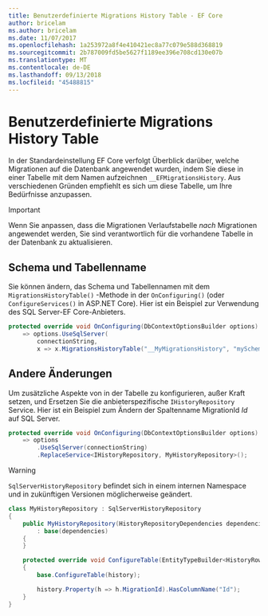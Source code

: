 ```yaml
---
title: Benutzerdefinierte Migrations History Table - EF Core
author: bricelam
ms.author: bricelam
ms.date: 11/07/2017
ms.openlocfilehash: 1a253972a8f4e410421ec8a77c079e588d368819
ms.sourcegitcommit: 2b787009fd5be5627f1189ee396e708cd130e07b
ms.translationtype: MT
ms.contentlocale: de-DE
ms.lasthandoff: 09/13/2018
ms.locfileid: "45488815"
---
```

<a name="custom-migrations-history-table"></a>Benutzerdefinierte Migrations History Table
===============================
In der Standardeinstellung EF Core verfolgt Überblick darüber, welche Migrationen auf die Datenbank angewendet wurden, indem Sie diese in einer Tabelle mit dem Namen aufzeichnen `__EFMigrationsHistory`. Aus verschiedenen Gründen empfiehlt es sich um diese Tabelle, um Ihre Bedürfnisse anzupassen.

> [!IMPORTANT]
> Wenn Sie anpassen, dass die Migrationen Verlaufstabelle *nach* Migrationen angewendet werden, Sie sind verantwortlich für die vorhandene Tabelle in der Datenbank zu aktualisieren.

<a name="schema-and-table-name"></a>Schema und Tabellenname
----------------------
Sie können ändern, das Schema und Tabellennamen mit dem `MigrationsHistoryTable()` -Methode in der `OnConfiguring()` (oder `ConfigureServices()` in ASP.NET Core). Hier ist ein Beispiel zur Verwendung des SQL Server-EF Core-Anbieters.

``` csharp
protected override void OnConfiguring(DbContextOptionsBuilder options)
    => options.UseSqlServer(
        connectionString,
        x => x.MigrationsHistoryTable("__MyMigrationsHistory", "mySchema"));
```

<a name="other-changes"></a>Andere Änderungen
-------------
Um zusätzliche Aspekte von in der Tabelle zu konfigurieren, außer Kraft setzen, und Ersetzen Sie die anbieterspezifische `IHistoryRepository` Service. Hier ist ein Beispiel zum Ändern der Spaltenname MigrationId *Id* auf SQL Server.

``` csharp
protected override void OnConfiguring(DbContextOptionsBuilder options)
    => options
        .UseSqlServer(connectionString)
        .ReplaceService<IHistoryRepository, MyHistoryRepository>();
```

> [!WARNING]
> `SqlServerHistoryRepository` befindet sich in einem internen Namespace und in zukünftigen Versionen möglicherweise geändert.

``` csharp
class MyHistoryRepository : SqlServerHistoryRepository
{
    public MyHistoryRepository(HistoryRepositoryDependencies dependencies)
        : base(dependencies)
    {
    }

    protected override void ConfigureTable(EntityTypeBuilder<HistoryRow> history)
    {
        base.ConfigureTable(history);

        history.Property(h => h.MigrationId).HasColumnName("Id");
    }
}
```

